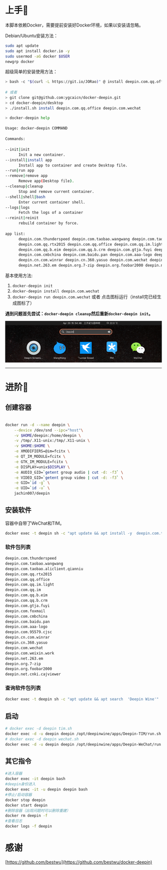 # 上手🎉️

本脚本依赖Docker，需要提前安装好Docker环境，如果以安装请忽略。

Debian/Ubuntu安装方法：

```bash
sudo apt update
sudo apt install docker.io -y
sudo usermod -aG docker $USER
newgrp docker
```

超级简单的安装使用方法：

```bash
> bash -c "$(curl -L https://git.io/JORao)" @ install deepin.com.qq.office deepin.com.wechat

# 或者
> git clone git@github.com:ygcaicn/docker-deepin.git
> cd docker-deepin/desktop
> ./install.sh install deepin.com.qq.office deepin.com.wechat
```

```bash
> docker-deepin help

Usage: docker-deepin COMMAND

Commands:

--init|init
      Init a new container.
--install|install app
      Install app to container and create Desktop file.
--run|run app
--remove|remove app
      Remove app(Desktop file).
--cleanup|cleanup
      Stop and remove current container.
--shell|shell|bash
      Enter current container shell.
--logs|logs
      Fetch the logs of a container
--reinit|reinit
      rebuild container by force.

app list: 
      deepin.com.thunderspeed deepin.com.taobao.wangwang deepin.com.taobao.aliclient.qianniu
      deepin.com.qq.rtx2015 deepin.com.qq.office deepin.com.qq.im.light deepin.com.qq.im
      deepin.com.qq.b.eim deepin.com.qq.b.crm deepin.com.gtja.fuyi deepin.com.foxmail
      deepin.com.cmbchina deepin.com.baidu.pan deepin.com.aaa-logo deepin.com.95579.cjsc
      deepin.cn.com.winrar deepin.cn.360.yasuo deepin.com.wechat deepin.com.weixin.work
      deepin.net.263.em deepin.org.7-zip deepin.org.foobar2000 deepin.net.cnki.cajviewer


```

基本使用方法: 

1. `docker-deepin init`
2. `docker-deepin install deepin.com.wechat`
3. `docker-deepin run deepin.com.wechat` 或者 点击图标运行（install完已经生成图标了）

**遇到问题首先尝试：`docker-deepin cleanup`然后重新`docker-deepin init`。**


![show](show.png)

---

# 进阶🚀️

## 创建容器

```bash

docker run -d --name deepin \
    --device /dev/snd --ipc="host"\
    -v $HOME/deepin:/home/deepin \
    -v /tmp/.X11-unix:/tmp/.X11-unix \
    -v $HOME:$HOME \
    -e XMODIFIERS=@im=fcitx \
    -e QT_IM_MODULE=fcitx \
    -e GTK_IM_MODULE=fcitx \
    -e DISPLAY=unix$DISPLAY \
    -e AUDIO_GID=`getent group audio | cut -d: -f3` \
    -e VIDEO_GID=`getent group video | cut -d: -f3` \
    -e GID=`id -g` \
    -e UID=`id -u` \
    jachin007/deepin
```

## 安装软件

容器中自带了WeChat和TIM。

```bash
docker exec -t deepin sh -c "apt update && apt install -y  deepin.com.thunderspeed"

```

### 软件包列表

```bash
deepin.com.thunderspeed
deepin.com.taobao.wangwang
deepin.com.taobao.aliclient.qianniu
deepin.com.qq.rtx2015
deepin.com.qq.office
deepin.com.qq.im.light
deepin.com.qq.im
deepin.com.qq.b.eim
deepin.com.qq.b.crm
deepin.com.gtja.fuyi
deepin.com.foxmail
deepin.com.cmbchina
deepin.com.baidu.pan
deepin.com.aaa-logo
deepin.com.95579.cjsc
deepin.cn.com.winrar
deepin.cn.360.yasuo
deepin.com.wechat
deepin.com.weixin.work
deepin.net.263.em
deepin.org.7-zip
deepin.org.foobar2000
deepin.net.cnki.cajviewer
```

### 查询软件包列表

```bash
docker exec -t deepin sh -c "apt update && apt search  'Deepin Wine'"
```

## 启动

```bash
# docker exec -d deepin tim.sh
docker exec -d -u deepin deepin /opt/deepinwine/apps/Deepin-TIM/run.sh
# docker exec -d deepin wechat.sh
docker exec -d -u deepin deepin /opt/deepinwine/apps/Deepin-WeChat/run.sh
```

## 其它指令

```bash
#进入容器
docker exec -it deepin bash
#deepin身份进入
docker exec -it -u deepin deepin bash
#停止/启动容器
docker stop deepin
docker start deepin
#删除容器（出现问题时可以删除重建）
docker rm deepin -f
#查看日志
docker logs -f deepin
```

# 感谢

[https://github.com/bestwu](https://github.com/bestwu/docker-deepin)
